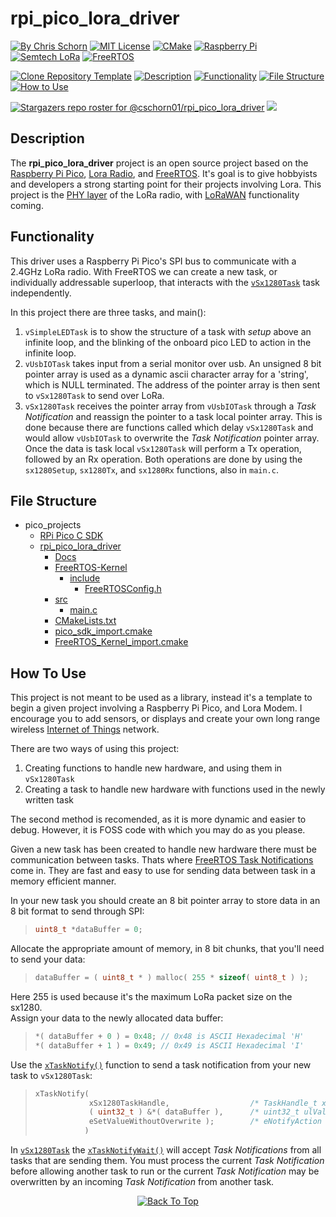 # rpi_pico_lora_driver 
[![By Chris Schorn](https://img.shields.io/badge/Author-Chris_Schorn-FFFFFF?style=for-the-badge)](https://github.com/cschorn01)
[![MIT License](https://img.shields.io/badge/License-MIT-A31B34?style=for-the-badge)](https://mit-license.org/)
[![CMake](https://img.shields.io/badge/CMake-%23008FBA.svg?style=for-the-badge&logo=cmake&logoColor=white)](https://cmake.org/)
[![Raspberry Pi](https://img.shields.io/badge/-RaspberryPi-C51A4A?style=for-the-badge&logo=Raspberry-Pi)](https://www.raspberrypi.com/products/raspberry-pi-pico/)
[![Semtech LoRa](https://img.shields.io/badge/LoRa-1CAEED?style=for-the-badge)](https://www.semtech.com/lora)
[![FreeRTOS](https://img.shields.io/badge/FreeRTOS-5CBA5B?style=for-the-badge)](https://www.freertos.org/)

<!-- ## [Clone this repository template to Your Github](https://github.com/new?template_name=Lora_Pico_Driver&template_owner=cschorn01) -->
[![Clone Repository Template](https://img.shields.io/badge/Clone_Repository_Template-FFFFFF?style=for-the-badge)](https://github.com/new?template_name=Lora_Pico_Driver&template_owner=cschorn01)
[![Description](https://img.shields.io/badge/Description-FFFFFF?style=for-the-badge)](https://github.com/cschorn01/rpi_pico_lora_driver/tree/main#description)
[![Functionality](https://img.shields.io/badge/Functionality-FFFFFF?style=for-the-badge)](https://github.com/cschorn01/rpi_pico_lora_driver/tree/main#functionality)
[![File Structure](https://img.shields.io/badge/file_structure-FFFFFF?style=for-the-badge)](https://github.com/cschorn01/rpi_pico_lora_driver/tree/main#file-structure)
[![How to Use](https://img.shields.io/badge/how_to_use-FFFFFF?style=for-the-badge)](https://github.com/cschorn01/rpi_pico_lora_driver/tree/main#how-to-use)

[![Stargazers repo roster for @cschorn01/rpi_pico_lora_driver](https://reporoster.com/stars/cschorn01/rpi_pico_lora_driver)](https://github.com/cschorn01/rpi_pico_lora_driver/stargazers)
<a href="https://github.com/remarkablemark/html-react-parser/graphs/contributors">
  <img src="https://opencollective.com/html-react-parser/contributors.svg?width=890&button=false">
</a>
<!-- ![GitHub Contributors Image](https://contrib.rocks/image?repo=cschorn01/rpi_pico_lora_driver) -->

<!-- [![Top Langs](https://github-readme-stats.vercel.app/api/top-langs/?username=cschorn01&layout=compact&theme=dark)](https://github.com/cschorn01/Lora_Pico_Driver) -->

## Description

The **rpi_pico_lora_driver** project is an open source project based on the [Raspberry Pi Pico](https://www.raspberrypi.com/products/raspberry-pi-pico/), 
[Lora Radio](https://www.semtech.com/products/wireless-rf/lora-connect/sx1280), and [FreeRTOS](https://www.freertos.org/). It's goal is to give hobbyists and developers a strong starting point for their projects involving Lora. This project is the [PHY layer](https://lora-developers.semtech.com/documentation/tech-papers-and-guides/lora-and-lorawan) of the LoRa radio, with [LoRaWAN](https://lora-developers.semtech.com/documentation/tech-papers-and-guides/lora-and-lorawan) functionality coming.

## Functionality

This driver uses a Raspberry Pi Pico's SPI bus to communicate with a 2.4GHz LoRa radio. With FreeRTOS we can create a new task, or individually addressable superloop, that interacts with the [`vSx1280Task`](https://github.com/cschorn01/rpi_pico_lora_driver/blob/44e7e5acd0a1cb4129e875321e36d574b70024c7/src/main.c#L970C6-L970C6) task independently. 

In this project there are three tasks, and main():
1. `vSimpleLEDTask` is to show the structure of a task with *setup* above an infinite loop, and the blinking of the onboard pico LED to action in the infinite loop.
2. `vUsbIOTask` takes input from a serial monitor over usb. An unsigned 8 bit pointer array is used as a dynamic ascii character array for a 'string', which is NULL terminated. The address of the pointer array is then sent to `vSx1280Task` to send over LoRa.
3. `vSx1280Task` receives the pointer array from `vUsbIOTask` through a *Task Notification* and reassign the pointer to a task local pointer array. This is done because there are functions called which delay `vSx1280Task` and would allow `vUsbIOTask` to overwrite the *Task Notification* pointer array. Once the data is task local `vSx1280Task` will perform a Tx operation, followed by an Rx operation. Both operations are done by using the `sx1280Setup`, `sx1280Tx`, and `sx1280Rx` functions, also in `main.c`.

## File Structure

- pico_projects
  - [RPi Pico C SDK](https://github.com/raspberrypi/pico-sdk)
  - [rpi_pico_lora_driver](https://github.com/cschorn01/rpi_pico_lora_driver/) 
    - [Docs](https://github.com/cschorn01/Lora_Pico_Driver/tree/main/docs)  
    - [FreeRTOS-Kernel](https://github.com/FreeRTOS/FreeRTOS-Kernel)
      - [include](https://github.com/cschorn01/Lora_Pico_Driver/tree/main/FreeRTOS-Kernel/include)  
        - [FreeRTOSConfig.h](https://github.com/cschorn01/Lora_Pico_Driver/blob/main/FreeRTOS-Kernel/include/FreeRTOSConfig.h) 
    - [src](https://github.com/cschorn01/Lora_Pico_Driver/tree/main/src)  
      - [main.c](https://github.com/cschorn01/Lora_Pico_Driver/blob/main/src/main.c)  
    - [CMakeLists.txt](https://github.com/cschorn01/Lora_Pico_Driver/blob/main/CMakeLists.txt)  
    - [pico_sdk_import.cmake](https://github.com/cschorn01/Lora_Pico_Driver/blob/main/pico_sdk_import.cmake)
    - [FreeRTOS_Kernel_import.cmake](https://github.com/cschorn01/Lora_Pico_Driver/blob/main/FreeRTOS_Kernel_import.cmake)

## How To Use

This project is not meant to be used as a library, instead it's a template to begin a given project involving a Raspberry Pi Pico, and Lora Modem. I encourage you to add sensors, or displays and create your own long range wireless [Internet of Things](https://en.wikipedia.org/wiki/Internet_of_things) network.  

There are two ways of using this project:  
1. Creating functions to handle new hardware, and using them in `vSx1280Task`
2. Creating a task to handle new hardware with functions used in the newly written task
  
The second method is recomended, as it is more dynamic and easier to debug. However, it is FOSS code with which you may do as you please.  

Given a new task has been created to handle new hardware there must be communication between tasks. Thats where [FreeRTOS Task Notifications](https://www.freertos.org/RTOS-task-notifications.html) come in. They are fast and easy to use for sending data between task in a memory efficient manner. 

In your new task you should create an 8 bit pointer array to store data in an 8 bit format to send through SPI:  
  
>```c
> uint8_t *dataBuffer = 0;
> ```  
  
Allocate the appropriate amount of memory, in 8 bit chunks, that you'll need to send your data:  
  
> ```c
> dataBuffer = ( uint8_t * ) malloc( 255 * sizeof( uint8_t ) );
> ```  
  
Here 255 is used because it's the maximum LoRa packet size on the sx1280.  
Assign your data to the newly allocated data buffer:  
  
>```c
>*( dataBuffer + 0 ) = 0x48; // 0x48 is ASCII Hexadecimal 'H' 
>*( dataBuffer + 1 ) = 0x49; // 0x49 is ASCII Hexadecimal 'I'
>```

Use the [`xTaskNotify()`](https://www.freertos.org/xTaskNotify.html) function to send a task notification from your new task to `vSx1280Task`:

> ```c
> xTaskNotify(  
>             xSx1280TaskHandle,                  /* TaskHandle_t xTaskToNotify */  
>             ( uint32_t ) &*( dataBuffer ),      /* uint32_t ulValue (int)&buffer[0] */  
>             eSetValueWithoutOverwrite );        /* eNotifyAction eAction */  
>            )
> ```
  
In [`vSx1280Task`](https://github.com/cschorn01/rpi_pico_lora_driver/blob/44e7e5acd0a1cb4129e875321e36d574b70024c7/src/main.c#L970C6-L970C6) the [`xTaskNotifyWait()`](https://www.freertos.org/xTaskNotifyWait.html) will accept *Task Notifications* from all tasks that are sending them. You must process the current *Task Notification* before allowing another task to run or the current *Task Notification* may be overwritten by an incoming *Task Notification* from another task.

<!-- Forkers

[![Forkers repo roster for @cschorn01/rpi_pico_lora_driver](https://reporoster.com/forks/cschorn01/rpi_pico_lora_driver)](https://github.com/cschorn01/rpi_pico_lora_driver/network/members) -->

<div align="center" dir="auto">
  <a href="https://github.com/cschorn01/rpi_pico_lora_driver">
    <img src="https://img.shields.io/badge/Back_To_Top-FFFFFF?style=for-the-badge" alt="Back To Top">
  </a>
</div>
